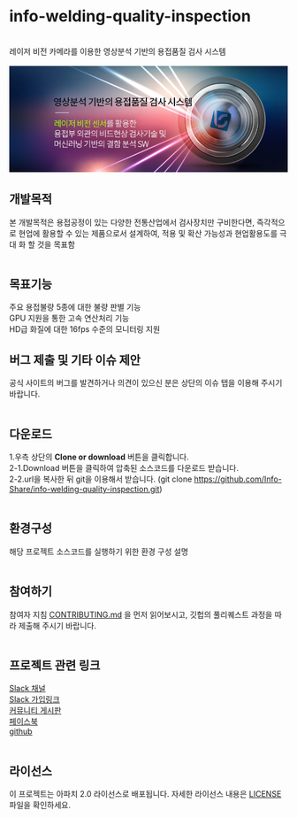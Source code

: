 # info-welding-quality-inspection
<br/>레이저 비전 카메라를 이용한 영상분석 기반의 용접품질 검사 시스템
<br/>
<br/>
![Top_cover.png](Top_cover.png)
<br/>
## 개발목적
본 개발목적은 용접공정이 있는 다양한 전통산업에서 검사장치만 구비한다면, 즉각적으로 
    현업에 활용할 수 있는 제품으로서 설계하여, 적용 및 확산 가능성과 현업활용도를 극대
    화 할 것을 목표함 
<br/>
<br/>
## 목표기능
주요 용접불량 5종에 대한 불량 판별 기능
<br/> GPU 지원을 통한 고속 연산처리 기능 
<br/> HD급 화질에 대한 16fps 수준의 모니터링 지원 
<br/>
## 버그 제출 및 기타 이슈 제안
공식 사이트의 버그를 발견하거나 의견이 있으신 분은 상단의 이슈 탭을 이용해 주시기 바랍니다.
<br/>
<br/>
## 다운로드
1.우측 상단의 <b>Clone or download</b> 버튼을 클릭합니다.<br/>
2-1.Download 버튼을 클릭하여 압축된 소스코드를 다운로드 받습니다.<br/>
2-2.url을 복사한 뒤 git을 이용해서 받습니다. (git clone https://github.com/Info-Share/info-welding-quality-inspection.git)<br/>
<br/>
## 환경구성
해당 프로젝트 소스코드를 실행하기 위한 환경 구성 설명
<br/>
<br/>
## 참여하기
참여자 지침 [CONTRIBUTING.md](https://gist.github.com/PurpleBooth/b24679402957c63ec426) 을 먼저 읽어보시고, 깃헙의 풀리퀘스트 과정을 따라 제출해 주시기 바랍니다.
<br/>
<br/>
## 프로젝트 관련 링크
[Slack 채널](https://infowelding.slack.com)<br/>
[Slack 가입링크](https://join.slack.com/t/infowelding/shared_invite/enQtNzk5ODQzOTk3OTA2LWZjNjI5M2U4ZmZhMzUxY2ExNDIxNGQ0YzUwOTc4NWEzNTVmYWU2ZjBlYjAzMzE0MjIxMGZlZDBjZGMxY2NkNzM)<br/>
[커뮤니티 게시판](https://hamonikr.org/info_welding)<br/>
[페이스북](https://fb.me/infowelding)<br/>
[github](https://github.com/Info-Share/info-welding-quality-inspection)<br/>
<br/>
## 라이선스
이 프로젝트는 아파치 2.0 라이선스로 배포됩니다. 자세한 라이선스 내용은 [LICENSE](LICENSE) 파일을 확인하세요.
<br/>
